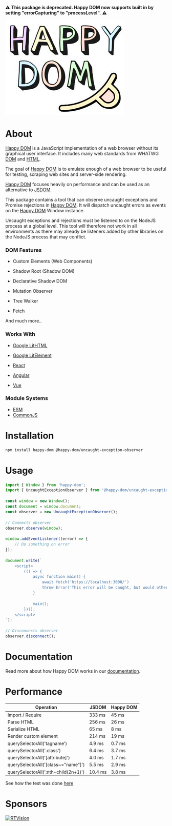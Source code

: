 :warning: **This package is deprecated. Happy DOM now supports built in by setting "errorCapturing" to "processLevel".** :warning:

![Happy DOM Logo](https://github.com/capricorn86/happy-dom/raw/master/docs/happy-dom-logo.jpg)

# About

[Happy DOM](https://github.com/capricorn86/happy-dom) is a JavaScript implementation of a web browser without its graphical user interface. It includes many web standards from WHATWG [DOM](https://dom.spec.whatwg.org/) and [HTML](https://html.spec.whatwg.org/multipage/).

The goal of [Happy DOM](https://github.com/capricorn86/happy-dom) is to emulate enough of a web browser to be useful for testing, scraping web sites and server-side rendering.

[Happy DOM](https://github.com/capricorn86/happy-dom) focuses heavily on performance and can be used as an alternative to [JSDOM](https://github.com/jsdom/jsdom).

This package contains a tool that can observe uncaught exceptions and Promise rejections in [Happy DOM](https://github.com/capricorn86/happy-dom). It will dispatch uncaught errors as events on the [Happy DOM](https://github.com/capricorn86/happy-dom) Window instance.

Uncaught exceptions and rejections must be listened to on the NodeJS process at a global level. This tool will therefore not work in all environments as there may already be listeners added by other libraries on the NodeJS process that may conflict.

### DOM Features

- Custom Elements (Web Components)

- Shadow Root (Shadow DOM)

- Declarative Shadow DOM

- Mutation Observer

- Tree Walker

- Fetch

And much more..

### Works With

- [Google LitHTML](https://lit-html.polymer-project.org)

- [Google LitElement](https://lit-element.polymer-project.org)

- [React](https://reactjs.org)

- [Angular](https://angular.io/)

- [Vue](https://vuejs.org/)

### Module Systems

- [ESM](https://nodejs.org/api/esm.html#introduction)
- [CommonJS](https://nodejs.org/api/modules.html#modules-commonjs-modules)

# Installation

```bash
npm install happy-dom @happy-dom/uncaught-exception-observer
```

# Usage

```javascript
import { Window } from 'happy-dom';
import { UncaughtExceptionObserver } from '@happy-dom/uncaught-exception-observer';

const window = new Window();
const document = window.document;
const observer = new UncaughtExceptionObserver();

// Connects observer
observer.observe(window);

window.addEventListener((error) => {
	// Do something on error
});

document.write(`
    <script>
        (() => {
            async function main() {
                await fetch('https://localhost:3000/')
                throw Error('This error will be caught, but would otherwise have terminated the process.');
            }

            main();
        })();
    </script>
`);

// Disconnects observer
observer.disconnect();
```

# Documentation

Read more about how Happy DOM works in our [documentation](https://github.com/capricorn86/happy-dom/wiki).

# Performance

| Operation                            | JSDOM   | Happy DOM |
| ------------------------------------ | ------- | --------- |
| Import / Require                     | 333 ms  | 45 ms     |
| Parse HTML                           | 256 ms  | 26 ms     |
| Serialize HTML                       | 65 ms   | 8 ms      |
| Render custom element                | 214 ms  | 19 ms     |
| querySelectorAll('tagname')          | 4.9 ms  | 0.7 ms    |
| querySelectorAll('.class')           | 6.4 ms  | 3.7 ms    |
| querySelectorAll('[attribute]')      | 4.0 ms  | 1.7 ms    |
| querySelectorAll('[class~="name"]')  | 5.5 ms  | 2.9 ms    |
| querySelectorAll(':nth-child(2n+1)') | 10.4 ms | 3.8 ms    |

See how the test was done [here](https://github.com/capricorn86/happy-dom-performance-test)

# Sponsors

[<img alt="RTVision" width="120px" src="https://avatars.githubusercontent.com/u/8292810?s=200&v=4" />](https://rtvision.com)
